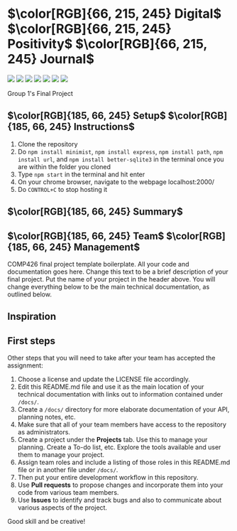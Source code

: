 # $\color[RGB]{66, 215, 245} Digital$ $\color[RGB]{66, 215, 245} Positivity$ $\color[RGB]{66, 215, 245} Journal$

<img src = "https://img.shields.io/badge/Node.js-339933?style=for-the-badge&logo=nodedotjs&logoColor=white" /> <img src = "https://img.shields.io/badge/Express.js-000000?style=for-the-badge&logo=express&logoColor=white" /> <img src = "https://img.shields.io/badge/npm-CB3837?style=for-the-badge&logo=npm&logoColor=white" /> <img src = "https://img.shields.io/badge/VSCode-0078D4?style=for-the-badge&logo=visual%20studio%20code&logoColor=white" /> <img src = "https://img.shields.io/badge/HTML5-E34F26?style=for-the-badge&logo=html5&logoColor=white" /> <img src = "https://img.shields.io/badge/CSS3-1572B6?style=for-the-badge&logo=css3&logoColor=white" /> <img src = "https://img.shields.io/badge/SQLite-07405E?style=for-the-badge&logo=sqlite&logoColor=white" />

Group 1's Final Project

## $\color[RGB]{185, 66, 245} Setup$ $\color[RGB]{185, 66, 245} Instructions$
1. Clone the repository
2. Do `npm install minimist`, `npm install express`, `npm install path`, `npm install url`, and `npm install better-sqlite3` in the terminal once you are within the folder you cloned
3. Type `npm start` in the terminal and hit enter
4. On your chrome browser, navigate to the webpage localhost:2000/
5. Do `CONTROL+C` to stop hosting it

## $\color[RGB]{185, 66, 245} Summary$ 

## $\color[RGB]{185, 66, 245} Team$ $\color[RGB]{185, 66, 245} Management$

COMP426 final project template boilerplate.
All your code and documentation goes here.
Change this text to be a brief description of your final project.
Put the name of your project in the header above.
You will change everything below to be the main technical documentation, as outlined below.

## Inspiration

## First steps

Other steps that you will need to take after your team has accepted the assignment:

1. Choose a license and update the LICENSE file accordingly. 
2. Edit this README.md file and use it as the main location of your technical documentation with links out to information contained under `/docs/`.
3. Create a `/docs/` directory for more elaborate documentation of your API, planning notes, etc.
4. Make sure that all of your team members have access to the repository as administrators.
5. Create a project under the **Projects** tab. Use this to manage your planning. Create a To-do list, etc. Explore the tools available and user them to manage your project.
7. Assign team roles and include a listing of those roles in this README.md file or in another file under `/docs/`.
8. Then put your entire development workflow in this repository.
9. Use **Pull requests** to propose changes and incorporate them into your code from various team members. 
10. Use **Issues** to identify and track bugs and also to communicate about various aspects of the project.

Good skill and be creative!
